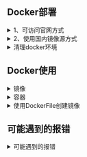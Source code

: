 ## Docker部署

<details>
<summary>1、可访问官网方式</summary>

> 

1、下载yum源

```
wget https://download.docker.com/linux/centos/docker-ce.repo
```

2、移动位置并重命名

```
mv docker-ce.repo /etc/yum.repos.d
```

3、安装docker

```
yum install -y docker-ce
```

4、启动docker

```
systemctl enable docker && systemctl start docker
```

</details>

<details>
<summary>2、使用国内镜像源方式</summary>

> 

[配置阿里镜像源](https://developer.aliyun.com/mirror/docker-ce)。或可直接参考如下步骤

1、安装必要的系统工具

```
sudo yum install -y yum-utils device-mapper-persistent-data lvm2
```

2、添加软件源信息

```
sudo yum-config-manager --add-repo https://mirrors.aliyun.com/docker-ce/linux/centos/docker-ce.repo
```

```
sudo sed -i 's+download.docker.com+mirrors.aliyun.com/docker-ce+' /etc/yum.repos.d/docker-ce.repo
```

3、更新并安装docker-ce

```
sudo yum makecache fast && yum -y install docker-ce
```

4、开启docker服务

```
sudo service docker start
```

5、启动docker

```
systemctl enable docker && systemctl start docker
```

</details>

<details>
<summary>清理docker环境</summary>

> 

```
yum remove docker \
docker-client \
docker-client-latest \
docker-common \
docker-latest \
docker-latest-logrotate \
docker-logrotate \
docker-selinux \
docker-engine-selinux \
docker-engine
```

</details>

## Docker使用

<details>
<summary>镜像</summary>

> 

### 查看镜像

查看docker版本

```
docker -v
```

查看docker运行状态

```
docker info
```

查看镜像列表

```
docker images
```

查看镜像详细信息

```
docker inspect 镜像名称
```

查看镜像制作过程

```
docker history 镜像名或id
```

### 拉取镜像

拉取镜像

```
docker pull 镜像名:标签
```

### 删除镜像

删除镜像

```
docker rmi 镜像名或id
```

删除所有镜像

```
docker rmi $(docker images -q)
```

</details>

<details>
<summary>容器</summary>

> 

### 启动容器

启动容器

```
docker run -it 镜像名或id /bin/bash
docker start 镜像名或id
```

| 命令 | 区别 |
| --- | --- |
| docker run | 首先在指定的镜像上创建一个可写的容器层，然后使用指定的命令启动它。这意味着 `docker run` 相当于执行了 `docker create` 和 `docker start` 两个步骤 |
| docker start | 用于启动已经存在的容器。它不会创建新的容器，而是重新启动已停止的容器 |

创建新容器但不启动

```
docker create -it 镜像名 /bin/bash
```

创建新容器并随容器而启动

```
docker run -it --restart=always 镜像名或id /bin/bash
```

进入后台运行的容器

```
docker exec -it 容器名或id /bin/bash
```

### 查看容器

修改容器名称

```
docker rename 旧名称 新名称
```

动态显示容器资源使用情况

```
docker stats
```

显示运行的容器里进程信息

```
docker top 容器名或id
```

捕获容器停止时的退出码

```
docker wait 容器名或id
```

查看所有容器

```
docker ps -a
```

查看运行中容器

```
docker ps
```

查看所有容器

```
docker container ls -a
```

查看所有容器id

```
docker container ls -q
```

### 拷贝容器

容器文件拷贝

```
docker cp 源文件路径 容器名或id:绝对路径
```

### 删除容器

暂停容器内所有进程

```
docker pause 容器名
```

删除容器

```
docker rm 容器名或id
容器必须是停止状态
```

删除所有容器

```
docker stop $(docker container ls -q)  && docker rm $(docker container ls -qa)
```

一次性容器（容器结束自动删除）

```
docker run -it --rm 容器名或id /bin/bash
```

### 打包容器

把运行中的容器打成tar包镜像文件

```
docker export -o xxx.tar 要打包的容器名或id
或
docker export 容器名称 > 镜像.tar
```

导入镜像文件

```
docker import 要导入的压缩包  自定义镜像名:版本号
```

创建本地镜像

```
docker commit [option] 容器id 镜像名或id
-m 添加注释
-a 作者
-p，–pause=true 提交时暂停容器运⾏
```

打包镜像

```
docker save -o xxx.tar 镜像名或id
```

解压镜像

```
docker load < xxxtar
```

| 命令 | 区别 | 适用场景 |
| --- | --- | --- |
| docker export | 将一个 Docker 容器的文件系统打包成一个 tar 文件。这个 tar 文件不包含镜像的历史记录和元数据，只包含容器当前的状态。 | 需要快速创建容器的备份或快照，且不需要保留镜像的历史和元数据的情况。 |
| docker save | 将一个或多个 Docker 镜像打包成一个 tar 文件。这个 tar 文件包含了镜像的所有层、元数据和历史信息。 | 需要保存完整的镜像历史和元数据的情况，例如离线部署或备份镜像。 |

</details>

<details>
<summary>使用DockerFile创建镜像</summary>

> 

<details>
<summary>DockerFile的主要指令：</summary>

> 

1. **`FROM`**：指定基础镜像。每个 Dockerfile 都以 `FROM` 开头，定义了镜像的起始点。例如：
   
   ```
   FROM ubuntu:20.04
   ```
2. **`RUN`**：在镜像中执行命令。通常用于安装软件包或进行系统配置。例如：
   
   ```
   RUN apt-get update && apt-get install -y nginx
   ```
3. **`COPY`**：将本地文件或目录复制到镜像中。例如：
   
   ```
   COPY ./localfile /path/in/container/
   ```
4. **`ADD`**：类似于 `COPY`，但支持从 URL 下载文件和解压归档文件。例如：
   
   ```
   ADD https://example.com/file.tar.gz /path/in/container/
   ```
5. **`CMD`**：指定容器启动时的默认命令。如果 Dockerfile 中定义了多个 `CMD`，只有最后一个 `CMD` 会生效。例如：
   
   ```
   CMD ["nginx", "-g", "daemon off;"]
   ```
6. **`ENTRYPOINT`**：定义容器启动时的入口点，可以与 `CMD` 结合使用来设置默认参数。例如：
   
   ```
   ENTRYPOINT ["python"]
   CMD ["app.py"]
   ```
7. **`EXPOSE`**：声明容器运行时会监听的端口，但不会自动打开端口。例如：
   
   ```
   EXPOSE 80
   ```
8. **`VOLUME`**：创建挂载点，并可以在运行时挂载主机目录。例如：
   
   ```
   VOLUME ["/data"]
   ```
9. **`WORKDIR`**：设置工作目录。之后的 `RUN`、`CMD`、`ENTRYPOINT` 指令都会在这个目录下执行。例如：
   
   ```
   WORKDIR /app
   ```
10. **`ENV`**：设置环境变量。例如：
    
    ```
    ENV APP_ENV=production
    ```

</details>

根据指定的DockerFile构建docker镜像

```
docker build [OPTIONS] < 路径 | URL | -> 1
```

```powershell
【常用option说明】
--build-arg，设置构建时的变量
--no-cache，默认false。设置该选项，将不使⽤Build Cache构建镜像
--pull，默认false。设置该选项，总是尝试pull镜像的最新版本
--compress，默认false。设置该选项，将使⽤gzip压缩构建的上下⽂
--disable-content-trust，默认true。设置该选项，将对镜像进⾏验证
--file, -f，Dockerfile的完整路径，默认值为‘PATH/Dockerfile’
--isolation，默认--isolation="default"，即Linux命名空间；其他还有process或hyperv
--label，为⽣成的镜像设置metadata
--squash，默认false。设置该选项，将新构建出的多个层压缩为⼀个新层，但是将⽆法在多个镜
像之间共享新层；设置该选项，实际上是创建了新image，同时保留原有image。

--tag, -t，镜像的名字及tag，通常name:tag或者name格式；可以在⼀次构建中为⼀个镜像设置多个tag

--network，默认default。设置该选项，Set the networking mode for the RUN instr
uctions during build
--quiet, -q ，默认false。设置该选项，Suppress the build output and print image ID on success
--force-rm，默认false。设置该选项，总是删除掉中间环节的容器
--rm，默认--rm=true，即整个构建过程成功后删除中间环节的容器
```

</details>

## 可能遇到的报错

<details>
<summary>可能遇到的报错</summary>

> 

- 1、docker info的时候报错：bridge-nf-call-iptables is disabled
  解决：

```
追加如下配置,然后重启系统
# vim /etc/sysctl.conf 
net.bridge.bridge-nf-call-ip6tables = 1
net.bridge.bridge-nf-call-iptables = 1
net.bridge.bridge-nf-call-arptables = 1
```

- 2、虚拟机ping百度也能ping通，但是需要等好⼏秒才出结果，关键是下载镜像⼀直报错
  docker pull daocloud.io/library/nginx
  Using default tag: latest
  Error response from daemon: Get https://daocloud.io/v2/: dial tcp: looku
  p daocloud.io on 192.168.1.2:53: read udp 192.168.1.189:41335->192.168.
  1.2:53: i/o timeout
  解决：
  ```
  更改DNS
  vim /etc/resolv.conf
  nameserver 8.8.8.8
  ```

</details>
